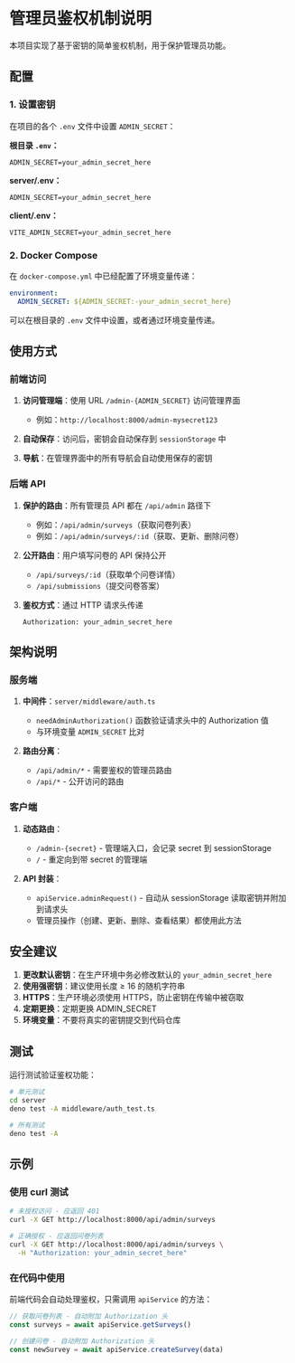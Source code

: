 # 管理员鉴权机制说明

本项目实现了基于密钥的简单鉴权机制，用于保护管理员功能。

## 配置

### 1. 设置密钥

在项目的各个 `.env` 文件中设置 `ADMIN_SECRET`：

**根目录 `.env`：**
```env
ADMIN_SECRET=your_admin_secret_here
```

**server/.env：**
```env
ADMIN_SECRET=your_admin_secret_here
```

**client/.env：**
```env
VITE_ADMIN_SECRET=your_admin_secret_here
```

### 2. Docker Compose

在 `docker-compose.yml` 中已经配置了环境变量传递：

```yaml
environment:
  ADMIN_SECRET: ${ADMIN_SECRET:-your_admin_secret_here}
```

可以在根目录的 `.env` 文件中设置，或者通过环境变量传递。

## 使用方式

### 前端访问

1. **访问管理端**：使用 URL `/admin-{ADMIN_SECRET}` 访问管理界面
   - 例如：`http://localhost:8000/admin-mysecret123`
   
2. **自动保存**：访问后，密钥会自动保存到 `sessionStorage` 中

3. **导航**：在管理界面中的所有导航会自动使用保存的密钥

### 后端 API

1. **保护的路由**：所有管理员 API 都在 `/api/admin` 路径下
   - 例如：`/api/admin/surveys`（获取问卷列表）
   - 例如：`/api/admin/surveys/:id`（获取、更新、删除问卷）

2. **公开路由**：用户填写问卷的 API 保持公开
   - `/api/surveys/:id`（获取单个问卷详情）
   - `/api/submissions`（提交问卷答案）

3. **鉴权方式**：通过 HTTP 请求头传递
   ```
   Authorization: your_admin_secret_here
   ```

## 架构说明

### 服务端

1. **中间件**：`server/middleware/auth.ts`
   - `needAdminAuthorization()` 函数验证请求头中的 Authorization 值
   - 与环境变量 `ADMIN_SECRET` 比对

2. **路由分离**：
   - `/api/admin/*` - 需要鉴权的管理员路由
   - `/api/*` - 公开访问的路由

### 客户端

1. **动态路由**：
   - `/admin-{secret}` - 管理端入口，会记录 secret 到 sessionStorage
   - `/` - 重定向到带 secret 的管理端

2. **API 封装**：
   - `apiService.adminRequest()` - 自动从 sessionStorage 读取密钥并附加到请求头
   - 管理员操作（创建、更新、删除、查看结果）都使用此方法

## 安全建议

1. **更改默认密钥**：在生产环境中务必修改默认的 `your_admin_secret_here`
2. **使用强密钥**：建议使用长度 ≥ 16 的随机字符串
3. **HTTPS**：生产环境必须使用 HTTPS，防止密钥在传输中被窃取
4. **定期更换**：定期更换 ADMIN_SECRET
5. **环境变量**：不要将真实的密钥提交到代码仓库

## 测试

运行测试验证鉴权功能：

```bash
# 单元测试
cd server
deno test -A middleware/auth_test.ts

# 所有测试
deno test -A
```

## 示例

### 使用 curl 测试

```bash
# 未授权访问 - 应返回 401
curl -X GET http://localhost:8000/api/admin/surveys

# 正确授权 - 应返回问卷列表
curl -X GET http://localhost:8000/api/admin/surveys \
  -H "Authorization: your_admin_secret_here"
```

### 在代码中使用

前端代码会自动处理鉴权，只需调用 `apiService` 的方法：

```typescript
// 获取问卷列表 - 自动附加 Authorization 头
const surveys = await apiService.getSurveys()

// 创建问卷 - 自动附加 Authorization 头
const newSurvey = await apiService.createSurvey(data)
```
